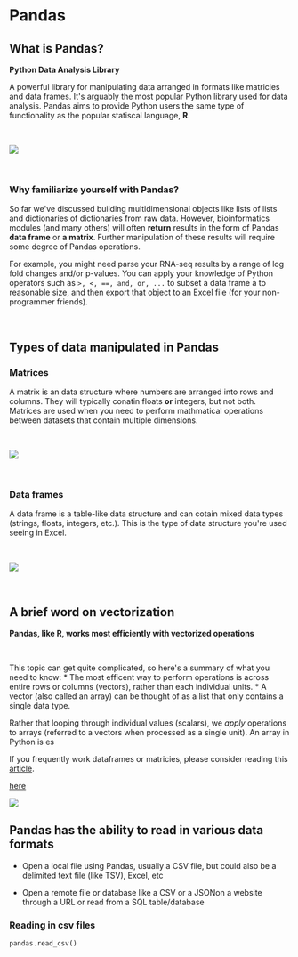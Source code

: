 # Pandas

## What is Pandas?

**Python Data Analysis Library**

A powerful library for manipulating data arranged in formats like matricies and data frames. It's arguably the most popular Python library used for data analysis. Pandas aims to provide Python users the same type of functionality as the popular statiscal language, **R**.

<br/>

![](https://d2h0cx97tjks2p.cloudfront.net/blogs/wp-content/uploads/sites/2/2019/04/Python-Pandas-Applications.jpg)

<br/>

### Why familiarize yourself with Pandas?

So far we've discussed building multidimensional objects like lists of lists and dictionaries of dictionaries from raw data. However, bioinformatics modules (and many others) will often **return** results in the form of Pandas **data frame** or **a matrix**. Further manipulation of these results will require some degree of Pandas operations.

For example, you might need parse your RNA-seq results by a range of log fold changes and/or p-values. You can apply your knowledge of Python operators such as `>, <, ==, and, or, ...` to subset a data frame a to reasonable size, and then export that object to an Excel file (for your non-programmer friends).





<br/>

## Types of data manipulated in Pandas

### Matrices

A matrix is an data structure where numbers are arranged into rows and columns. They will typically conatin floats __or__ integers, but not both. Matrices are used when you need to perform mathmatical operations between datasets that contain multiple dimensions.

<br/>

![](https://upload.wikimedia.org/wikipedia/commons/thumb/2/26/Gene_co-expression_network_construction_steps.png/720px-Gene_co-expression_network_construction_steps.png)

<br/>

### Data frames

A data frame is a table-like data structure and can cotain mixed data types (strings, floats, integers, etc.). This is the type of data structure you're used seeing in Excel.

<br/>

![](https://journals.plos.org/plosone/article/file?id=10.1371/journal.pone.0161567.t005&type=large)

<br/>

## A brief word on vectorization

**Pandas, like R, works most efficiently with vectorized operations**<br/>

<br/>

This topic can get quite complicated, so here's a summary of what you need to know:
    * The most efficent way to perform operations is across entire rows or columns (vectors), rather than each individual units.
    * A vector (also called an array) can be thought of as a list that only contains a single data type.

Rather that looping through individual values (scalars), we _apply_ operations to arrays (referred to a vectors when processed as a single unit). An array in Python is es

If you frequently work dataframes or matricies, please consider reading this 
[article](https://engineering.upside.com/a-beginners-guide-to-optimizing-pandas-code-for-speed-c09ef2c6a4d6).

[here](https://stackoverflow.com/questions/35091979/why-is-vectorization-faster-in-general-than-loops)

![](https://miro.medium.com/max/2060/1*p4zjrqG97C4bFmOXU5UQog.png)

## Pandas has the ability to read in various data formats

- Open a local file using Pandas, usually a CSV file, but could also be a delimited text file (like TSV), Excel, etc

- Open a remote file or database like a CSV or a JSONon a website through a URL or read from a SQL table/database

### Reading in csv files

```
pandas.read_csv()

```



```

```





